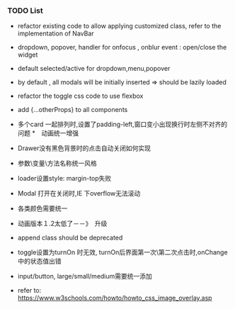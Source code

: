 ### TODO List
* refactor existing code to allow applying customized class, 
refer to the implementation of NavBar    
 
 * dropdown, popover, handler for onfocus , onblur event :  open/close the widget
 * default selected/active for dropdown,menu,popover
 * by default , all modals will be initially inserted => should be lazily loaded 
 * refactor the toggle css code to use flexbox 
 * add {...otherProps} to all components
 * 多个card 一起排列时,设置了padding-left,窗口变小出现换行时左侧不对齐的问题
 *　动画统一增强
 * Drawer没有黑色背景时的点击自动关闭如何实现
 * 参数\变量\方法名称统一风格
 * loader设置style: margin-top失败
 * Modal 打开在关闭时,IE 下overflow无法滚动
 * 各类颜色需要统一
 * 动画版本１.2太低了－－》　升级
 * append class should be deprecated
 * toggle设置为turnOn 时无效, turnOn后界面第一次\第二次点击时,onChange中的状态值出错
 * input/button, large/small/medium需要统一添加
 
 * refer to: https://www.w3schools.com/howto/howto_css_image_overlay.asp